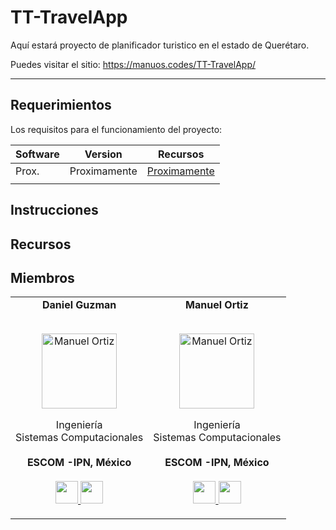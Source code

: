 # TT-TravelApp
Aquí estará proyecto de planificador turistico en el estado de Querétaro.

Puedes visitar el sitio: https://manuos.codes/TT-TravelApp/

---
## Requerimientos
Los requisitos para el funcionamiento del proyecto:

|Software    |      Version          |            Recursos                                     |
|------------|-----------------------|---------------------------------------------------------|
| Prox.      |      Proximamente     | [Proximamente](https://www.google.com)                  |
|            |                       |                                                         |

## Instrucciones

## Recursos

## Miembros

<table align="center">
  <tr align="center">
    <td>
      <strong>Daniel Guzman</strong>
      <p align="center">
        <br>
        <a href="https://www.instagram.com/deng21p/">
          <img src="https://avatars.githubusercontent.com/u/45320713?v=4"  height="120" alt="Manuel Ortiz">
        </a>
      </p>
      <p align="center">
        Ingeniería <br>Sistemas Computacionales<br>
        <br><strong>ESCOM -IPN, México</strong><br>
        <br>
        <a href="https://github.com/ernestoregue">
          <img src="http://www.iconninja.com/files/241/825/211/round-collaboration-social-github-code-circle-network-icon.svg" width="36" height = "36"/>
        </a>
        <a href="https://www.linkedin.com/in/dddddany/">
          <img src="http://www.iconninja.com/files/863/607/751/network-linkedin-social-connection-circular-circle-media-icon.svg" width="36" height="36"/>
        </a>
      </p>
    </td>
    <td>
      <strong>Manuel Ortiz</strong>
      <p align="center">
        <br>
        <a href="https://www.instagram.com/manuosmx/">
          <img src="https://avatars.githubusercontent.com/u/42986813?v=4"  height="120" alt="Manuel Ortiz">
        </a>
      </p>
      <p align="center">
        Ingeniería <br>Sistemas Computacionales<br>
        <br><strong>ESCOM -IPN, México</strong><br>
        <br>
        <a href="https://github.com/ManuOSMx">
          <img src="http://www.iconninja.com/files/241/825/211/round-collaboration-social-github-code-circle-network-icon.svg" width="36" height = "36"/>
        </a>
        <a href="https://www.linkedin.com/in/manuosmx/">
          <img src="http://www.iconninja.com/files/863/607/751/network-linkedin-social-connection-circular-circle-media-icon.svg" width="36" height="36"/>
        </a>
      </p>
    </td>
  </tr>
</table>
